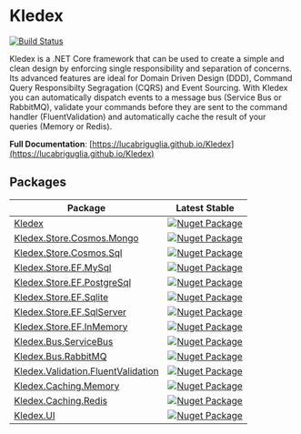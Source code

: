 # Kledex

[![Build Status](https://lucabriguglia.visualstudio.com/Kledex/_apis/build/status/lucabriguglia.Kledex?branchName=master)](https://lucabriguglia.visualstudio.com/Kledex/_build/latest?definitionId=1&branchName=master)

Kledex is a .NET Core framework that can be used to create a simple and clean design by enforcing single responsibility and separation of concerns.
Its advanced features are ideal for Domain Driven Design (DDD), Command Query Responsibilty Segragation (CQRS) and Event Sourcing.
With Kledex you can automatically dispatch events to a message bus (Service Bus or RabbitMQ), validate your commands before they are sent to the command handler (FluentValidation) and automatically cache the result of your queries (Memory or Redis).

**Full Documentation**: [https://lucabriguglia.github.io/Kledex](https://lucabriguglia.github.io/Kledex)

## Packages

| Package | Latest Stable |
| --- | --- |
| [Kledex](https://www.nuget.org/packages/Kledex) | [![Nuget Package](https://img.shields.io/badge/nuget-2.2.0-blue.svg)](https://www.nuget.org/packages/Kledex) |
| [Kledex.Store.Cosmos.Mongo](https://www.nuget.org/packages/Kledex.Store.Cosmos.Mongo) | [![Nuget Package](https://img.shields.io/badge/nuget-2.2.0-blue.svg)](https://www.nuget.org/packages/Kledex.Store.Cosmos.Mongo) |
| [Kledex.Store.Cosmos.Sql](https://www.nuget.org/packages/Kledex.Store.Cosmos.Sql) | [![Nuget Package](https://img.shields.io/badge/nuget-2.2.0-blue.svg)](https://www.nuget.org/packages/Kledex.Store.Cosmos.Sql) |
| [Kledex.Store.EF.MySql](https://www.nuget.org/packages/Kledex.Store.EF.MySql) | [![Nuget Package](https://img.shields.io/badge/nuget-2.2.0-blue.svg)](https://www.nuget.org/packages/Kledex.Store.EF.MySql) |
| [Kledex.Store.EF.PostgreSql](https://www.nuget.org/packages/Kledex.Store.EF.PostgreSql) | [![Nuget Package](https://img.shields.io/badge/nuget-2.2.0-blue.svg)](https://www.nuget.org/packages/Kledex.Store.EF.PostgreSql) |
| [Kledex.Store.EF.Sqlite](https://www.nuget.org/packages/Kledex.Store.EF.Sqlite) | [![Nuget Package](https://img.shields.io/badge/nuget-2.2.0-blue.svg)](https://www.nuget.org/packages/Kledex.Store.EF.Sqlite) |
| [Kledex.Store.EF.SqlServer](https://www.nuget.org/packages/Kledex.Store.EF.SqlServer) | [![Nuget Package](https://img.shields.io/badge/nuget-2.2.0-blue.svg)](https://www.nuget.org/packages/Kledex.Store.EF.SqlServer) |
| [Kledex.Store.EF.InMemory](https://www.nuget.org/packages/Kledex.Store.EF.InMemory) | [![Nuget Package](https://img.shields.io/badge/nuget-2.2.0-blue.svg)](https://www.nuget.org/packages/Kledex.Store.EF.InMemory) |
| [Kledex.Bus.ServiceBus](https://www.nuget.org/packages/Kledex.Bus.ServiceBus) | [![Nuget Package](https://img.shields.io/badge/nuget-2.2.0-blue.svg)](https://www.nuget.org/packages/Kledex.Bus.ServiceBus) |
| [Kledex.Bus.RabbitMQ](https://www.nuget.org/packages/Kledex.Bus.RabbitMQ) | [![Nuget Package](https://img.shields.io/badge/nuget-2.2.0-blue.svg)](https://www.nuget.org/packages/Kledex.Bus.RabbitMQ) |
| [Kledex.Validation.FluentValidation](https://www.nuget.org/packages/Kledex.Validation.FluentValidation) | [![Nuget Package](https://img.shields.io/badge/nuget-2.2.0-blue.svg)](https://www.nuget.org/packages/Kledex.Validation.FluentValidation) |
| [Kledex.Caching.Memory](https://www.nuget.org/packages/Kledex.Caching.Memory) | [![Nuget Package](https://img.shields.io/badge/nuget-2.2.0-blue.svg)](https://www.nuget.org/packages/Kledex.Caching.Memory) |
| [Kledex.Caching.Redis](https://www.nuget.org/packages/Kledex.Caching.Redis) | [![Nuget Package](https://img.shields.io/badge/nuget-2.2.0-blue.svg)](https://www.nuget.org/packages/Kledex.Caching.Redis) |
| [Kledex.UI](https://www.nuget.org/packages/Kledex.UI) | [![Nuget Package](https://img.shields.io/badge/nuget-2.2.0-blue.svg)](https://www.nuget.org/packages/Kledex.UI) |
